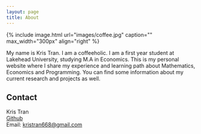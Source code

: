 ```yaml
---
layout: page
title: About 
---
```


{% include image.html url="images/coffee.jpg" caption="" max_width="300px" align="right" %}

My name is Kris Tran. I am a coffeeholic. I am a first year student at Lakehead University, studying M.A in Economics. This is my personal website where I share my experience and learning path about Mathematics, Economics and Programming. You can find some information about my current research and projects as well. 
## Contact

Kris Tran <br />
[Github] <br />
Email: [kristran668@gmail.com]


[Github]: https://github.com/KrisTran90
[kristran668@gmail.com]: mailto:kristran668@gmail.com
